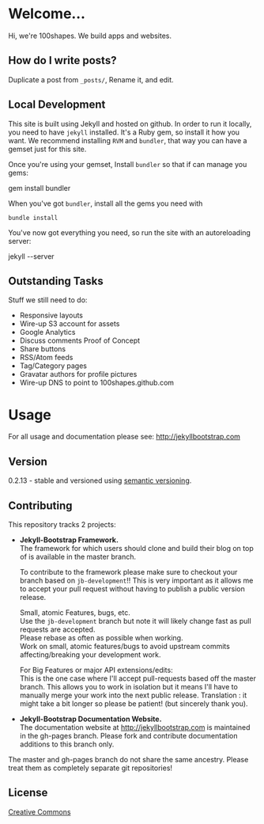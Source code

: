 # Welcome…

Hi, we're 100shapes. We build apps and websites.

## How do I write posts?

Duplicate a post from `_posts/`, Rename it, and edit. 

## Local Development

This site is built using Jekyll and hosted on github. In order to run it locally, you need to have `jekyll` installed. It's a Ruby gem, so install it how you want. We recommend installing `RVM` and `bundler`, that way you can have a gemset just for this site.

Once you're using your gemset, Install `bundler` so that if can manage you gems:

  gem install bundler

When you've got `bundler`, install all the gems you need with

	bundle install

You've now got everything you need, so run the site with an autoreloading server:

  jekyll --server


## Outstanding Tasks

Stuff we still need to do:

- Responsive layouts
- Wire-up S3 account for assets
- Google Analytics
- Discuss comments Proof of Concept
- Share buttons
- RSS/Atom feeds
- Tag/Category pages
- Gravatar authors for profile pictures
- Wire-up DNS to point to 100shapes.github.com


# Usage

For all usage and documentation please see: <http://jekyllbootstrap.com>

## Version

0.2.13 - stable and versioned using [semantic versioning](http://semver.org/).

## Contributing 

This repository tracks 2 projects:

- **Jekyll-Bootstrap Framework.**  
  The framework for which users should clone and build their blog on top of is available in the master branch.
  
  To contribute to the framework please make sure to checkout your branch based on `jb-development`!!
  This is very important as it allows me to accept your pull request without having to publish a public version release.
  
  Small, atomic Features, bugs, etc.   
  Use the `jb-development` branch but note it will likely change fast as pull requests are accepted.   
  Please rebase as often as possible when working.   
  Work on small, atomic features/bugs to avoid upstream commits affecting/breaking your development work.
  
  For Big Features or major API extensions/edits:   
  This is the one case where I'll accept pull-requests based off the master branch.
  This allows you to work in isolation but it means I'll have to manually merge your work into the next public release.
  Translation : it might take a bit longer so please be patient! (but sincerely thank you).
 
- **Jekyll-Bootstrap Documentation Website.**    
  The documentation website at <http://jekyllbootstrap.com> is maintained in the gh-pages branch.
  Please fork and contribute documentation additions to this branch only.

The master and gh-pages branch do not share the same ancestry. Please treat them as completely separate git repositories!


## License

[Creative Commons](http://creativecommons.org/licenses/by-nc-sa/3.0/)
